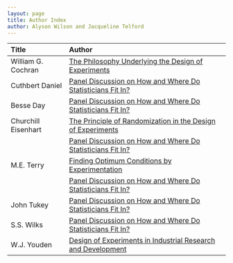 ```yaml
---
layout: page
title: Author Index
author: Alyson Wilson and Jacqueline Telford
---
```


| Title | Author |
| :--- | :--- |
| William G. Cochran | [The Philosophy Underlying the Design of Experiments](https://alysongwilson.github.io/ACAS/DOE1/DOE01.pdf#page=17) | 
| Cuthbert Daniel | [Panel Discussion on How and Where Do Statisticians Fit In?](https://alysongwilson.github.io/ACAS/DOE1/DOE01.pdf#page=224) | 
| Besse Day | [Panel Discussion on How and Where Do Statisticians Fit In?](https://alysongwilson.github.io/ACAS/DOE1/DOE01.pdf#page=224) | 
| Churchill Eisenhart | [The Principle of Randomization in the Design of Experiments](https://alysongwilson.github.io/ACAS/DOE1/DOE01.pdf#page=31) | 
|  | [Panel Discussion on How and Where Do Statisticians Fit In?](https://alysongwilson.github.io/ACAS/DOE1/DOE01.pdf#page=224) | 
| M.E. Terry | [Finding Optimum Conditions by Experimentation](https://alysongwilson.github.io/ACAS/DOE1/DOE01.pdf#page=33) | 
|  | [Panel Discussion on How and Where Do Statisticians Fit In?](https://alysongwilson.github.io/ACAS/DOE1/DOE01.pdf#page=224) | 
| John Tukey | [Panel Discussion on How and Where Do Statisticians Fit In?](https://alysongwilson.github.io/ACAS/DOE1/DOE01.pdf#page=224) | 
| S.S. Wilks | [Panel Discussion on How and Where Do Statisticians Fit In?](https://alysongwilson.github.io/ACAS/DOE1/DOE01.pdf#page=224) | 
| W.J. Youden | [Design of Experiments in Industrial Research and Development](https://alysongwilson.github.io/ACAS/DOE1/DOE01.pdf#page=25) |
